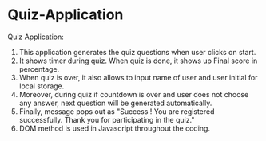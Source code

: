 # Quiz-Application
Quiz Application: 
1. This application generates the quiz questions when user clicks on start. 
2. It shows timer during quiz. When quiz is done, it shows up Final score in percentage. 
3. When quiz is over, it also allows to input name of user and user initial for local storage.
4. Moreover, during quiz if countdown is over and user does not choose any answer, next question will be generated automatically.
5. Finally, message pops out as "Success ! You are registered successfully. Thank you for participating in the quiz."
6. DOM method is used in Javascript throughout the coding. 

